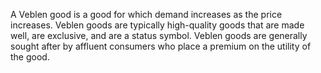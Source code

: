 A Veblen good is a good for which demand increases as the price increases. Veblen goods are typically high-quality goods that are made well, are exclusive, and are a status symbol. Veblen goods are generally sought after by affluent consumers who place a premium on the utility of the good.